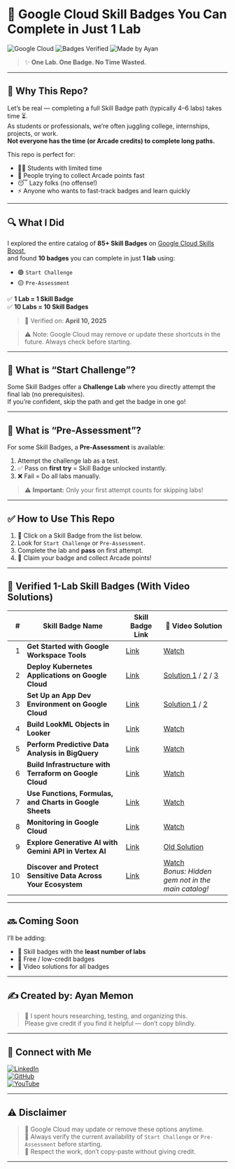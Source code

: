 # 🚀 Google Cloud Skill Badges You Can Complete in Just 1 Lab

![Google Cloud](https://img.shields.io/badge/Google%20Cloud-Skills%20Boost-blue?logo=googlecloud)
![Badges Verified](https://img.shields.io/badge/Verified-April%2010%2C%202025-brightgreen)
![Made by Ayan](https://img.shields.io/badge/Made%20By-Ayan%20Memon-orange)

> ✨ **One Lab. One Badge. No Time Wasted.**

---

## 🎯 Why This Repo?

Let’s be real — completing a full Skill Badge path (typically 4–6 labs) takes time ⏳.  
As students or professionals, we’re often juggling college, internships, projects, or work.  
**Not everyone has the time (or Arcade credits) to complete long paths.**

This repo is perfect for:

- 👨‍🎓 Students with limited time  
- 🧠 People trying to collect Arcade points fast  
- 😴 Lazy folks (no offense!)  
- ⚡ Anyone who wants to fast-track badges and learn quickly  

---

## 🔍 What I Did

I explored the entire catalog of **85+ Skill Badges** on [Google Cloud Skills Boost](https://www.cloudskillsboost.google/),  
and found **10 badges** you can complete in just **1 lab** using:

- 🟢 `Start Challenge`  
- 🟡 `Pre-Assessment`

✅ **1 Lab = 1 Skill Badge**  
✅ **10 Labs = 10 Skill Badges**  

> 📅 Verified on: **April 10, 2025**

> ⚠️ Note: Google Cloud may remove or update these shortcuts in the future. Always check before starting.

---

## 🧠 What is “Start Challenge”?

Some Skill Badges offer a **Challenge Lab** where you directly attempt the final lab (no prerequisites).  
If you’re confident, skip the path and get the badge in one go!

---

## 🧠 What is “Pre-Assessment”?

For some Skill Badges, a **Pre-Assessment** is available:

1. Attempt the challenge lab as a test.
2. ✅ Pass on **first try** = Skill Badge unlocked instantly.
3. ❌ Fail = Do all labs manually.

> ⚠️ **Important:** Only your first attempt counts for skipping labs!

---

## ✅ How to Use This Repo

1. 🔗 Click on a Skill Badge from the list below.  
2. Look for `Start Challenge` or `Pre-Assessment`.  
3. Complete the lab and **pass** on first attempt.  
4. 🎉 Claim your badge and collect Arcade points!

---

## 🏅 Verified 1-Lab Skill Badges (With Video Solutions)

| # | Skill Badge Name | Skill Badge Link | 🎥 Video Solution |
|--:|------------------|------------------|-------------------|
| 1 | **Get Started with Google Workspace Tools** | [Link](https://www.cloudskillsboost.google/course_templates/676) | [Watch](https://youtu.be/MXNF4k07aBg) |
| 2 | **Deploy Kubernetes Applications on Google Cloud** | [Link](https://www.cloudskillsboost.google/course_templates/663) | [Solution 1](https://youtu.be/vdxWF7APISU) / [2](https://youtu.be/GmK9Ug8F0mY) / [3](https://youtu.be/F4h6EmSJkFM) |
| 3 | **Set Up an App Dev Environment on Google Cloud** | [Link](https://www.cloudskillsboost.google/course_templates/637) | [Solution 1](https://youtu.be/FPjcgyqPEqg) / [2](https://youtu.be/bVuO5Sj6cXc) |
| 4 | **Build LookML Objects in Looker** | [Link](https://www.cloudskillsboost.google/course_templates/639) | [Watch](https://youtu.be/xfgvPfS567o) |
| 5 | **Perform Predictive Data Analysis in BigQuery** | [Link](https://www.cloudskillsboost.google/course_templates/656) | [Watch](https://youtu.be/drrdaN5mroI) |
| 6 | **Build Infrastructure with Terraform on Google Cloud** | [Link](https://www.cloudskillsboost.google/course_templates/636) | [Watch](https://youtu.be/6fidKO9GO7w) |
| 7 | **Use Functions, Formulas, and Charts in Google Sheets** | [Link](https://www.cloudskillsboost.google/course_templates/776) | [Watch](https://youtu.be/mAcGXkI3WSE) |
| 8 | **Monitoring in Google Cloud** | [Link](https://www.cloudskillsboost.google/course_templates/747) | [Watch](https://youtu.be/cZJn_C_Ry4w) |
| 9 | **Explore Generative AI with Gemini API in Vertex AI** | [Link](https://www.cloudskillsboost.google/course_templates/959) | [Old Solution](https://youtu.be/Sz_ptHNR050) |
| 10 | **Discover and Protect Sensitive Data Across Your Ecosystem** | [Link](https://www.cloudskillsboost.google/course_templates/1177) | [Watch](https://youtu.be/zssjtgjUPpw) <br>_Bonus: Hidden gem not in the main catalog!_ |

---

## 🔜 Coming Soon

I’ll be adding:

- 🧪 Skill badges with the **least number of labs**  
- 💸 Free / low-credit badges  
- 🎥 Video solutions for all badges  

---

## ✍️ Created by: **Ayan Memon**

> 🙌 I spent hours researching, testing, and organizing this.  
> Please give credit if you find it helpful — don’t copy blindly.

---

## 📢 Connect with Me

[![LinkedIn](https://img.shields.io/badge/LinkedIn-Ayan%20Memon-blue?logo=linkedin)](https://www.linkedin.com/in/ayanmemon296)  
[![GitHub](https://img.shields.io/badge/GitHub-AyanMemon296-black?logo=github)](https://github.com/AyanMemon296)  
[![YouTube](https://img.shields.io/badge/YouTube-ayanmemon2926-red?logo=youtube)](https://www.youtube.com/@ayanmemon2926/playlists)

---

## ⚠️ Disclaimer

> 🔄 Google Cloud may update or remove these options anytime.  
> 🧠 Always verify the current availability of `Start Challenge` or `Pre-Assessment` before starting.  
> 🙏 Respect the work, don’t copy-paste without giving credit.

---

